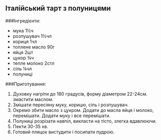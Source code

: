 Італійський тарт з полуницями
-----------------------------

###Інгредієнти:

- мука 1½ч
- розпушувач 1½чл
- кориця 1чл
- топлене масло 90г
- яйця 2шт
- цукор ¾ч
- тепле молоко 2стл
- сіль ¼чл
- полуниці

###Приготування:

1. Духовку нагріти до 180 градусів, форму діаметром 22-24см. змастити маслом.
2. Змішати пересіяну муку, корицю, сіль і розпушувач.
3. Окремо збити масло з цукром. Додати до масла яйця і молоко, перемішати. Додати муку і все перемішати.
4. Полуниці розрізати навпіл, викласти на тісто, злегка вдавлюючи.
5. Пекти 30-35 хв.
6. Готовий пляцок вистудити і посипати пудрою.
